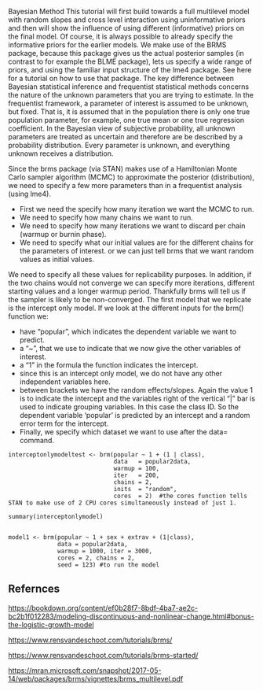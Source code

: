 

Bayesian Method
This tutorial will first build towards a full multilevel model with random slopes and cross level interaction using uninformative priors and then will show the influence of using different (informative) priors on the final model. Of course, it is always possible to already specify the informative priors for the earlier models. We make use of the BRMS package, because this package gives us the actual posterior samples (in contrast to for example the BLME package), lets us specify a wide range of priors, and using the familiar input structure of the lme4 package. See here for a tutorial on how to use that package.
The key difference between Bayesian statistical inference and frequentist statistical methods concerns the nature of the unknown parameters that you are trying to estimate. In the frequentist framework, a parameter of interest is assumed to be unknown, but fixed. That is, it is assumed that in the population there is only one true population parameter, for example, one true mean or one true regression coefficient. In the Bayesian view of subjective probability, all unknown parameters are treated as uncertain and therefore are be described by a probability distribution. Every parameter is unknown, and everything unknown receives a distribution.

Since the brms package (via STAN) makes use of a Hamiltonian Monte Carlo sampler algorithm (MCMC) to approximate the posterior (distribution), we need to specify a few more parameters than in a frequentist analysis (using lme4).

+ First we need the specify how many iteration we want the MCMC to run.
+ We need to specify how many chains we want to run.
+ We need to specify how many iterations we want to discard per chain (warmup or burnin phase).
+ We need to specify what our initial values are for the different chains for the parameters of interest. or we can just tell brms that we want random values as initial values.

We need to specify all these values for replicability purposes. In addition, if the two chains would not converge we can specify more iterations, different starting values and a longer warmup period. Thankfully brms will tell us if the sampler is likely to be non-converged.
The first model that we replicate is the intercept only model. If we look at the different inputs for the brm() function we:

+  have “popular”, which indicates the dependent variable we want to predict.
+ a “~”, that we use to indicate that we now give the other variables of interest.
+  a “1” in the formula the function indicates the intercept.
+ since this is an intercept only model, we do not have any other independent variables here.
+ between brackets we have the random effects/slopes. Again the value 1 is to indicate the intercept and the variables right of the vertical “|” bar is used to indicate grouping variables. In this case the class ID. So the dependent variable ‘popular’ is predicted by an intercept and a random error term for the intercept.
+ Finally, we specify which dataset we want to use after the data= command.


```
interceptonlymodeltest <- brm(popular ~ 1 + (1 | class), 
                              data   = popular2data, 
                              warmup = 100, 
                              iter   = 200, 
                              chains = 2, 
                              inits  = "random",
                              cores  = 2)  #the cores function tells STAN to make use of 2 CPU cores simultaneously instead of just 1.
                              
summary(interceptonlymodel)    


model1 <- brm(popular ~ 1 + sex + extrav + (1|class),  
              data = popular2data, 
              warmup = 1000, iter = 3000, 
              cores = 2, chains = 2, 
              seed = 123) #to run the model

```


## Refernces
https://bookdown.org/content/ef0b28f7-8bdf-4ba7-ae2c-bc2b1f012283/modeling-discontinuous-and-nonlinear-change.html#bonus-the-logistic-growth-model

https://www.rensvandeschoot.com/tutorials/brms/

https://www.rensvandeschoot.com/tutorials/brms-started/

https://mran.microsoft.com/snapshot/2017-05-14/web/packages/brms/vignettes/brms_multilevel.pdf

